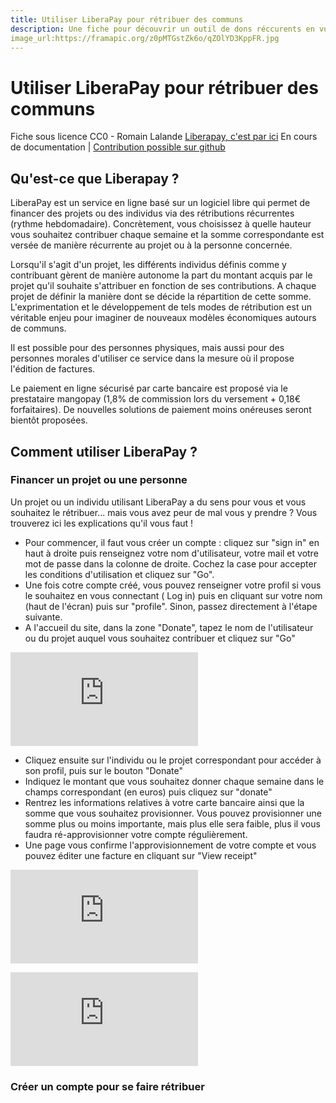 ```yaml
---
title: Utiliser LiberaPay pour rétribuer des communs
description: Une fiche pour découvrir un outil de dons réccurents en vu de rétribuer les contributions autour de Communs.
image_url:https://framapic.org/z0pMTGstZk6o/qZOlYD3KppFR.jpg
---
```



# Utiliser LiberaPay pour rétribuer des communs

Fiche sous licence CC0 - Romain Lalande
[Liberapay, c'est par ici](https://liberapay.com/)
En cours de documentation | [Contribution possible sur github](https://github.com/RomainLalande/Cre-sol/blob/master/utiliser_liberapay_pour_retribuer_des_communs.md) 

## Qu'est-ce que Liberapay ?
LiberaPay est un service en ligne basé sur un logiciel libre qui permet de financer des projets ou des individus via des rétributions récurrentes (rythme hebdomadaire). Concrètement, vous choisissez à quelle hauteur vous souhaitez contribuer chaque semaine et la somme correspondante est versée de manière récurrente au projet ou à la personne concernée.

Lorsqu'il s'agit d'un projet, les différents individus définis comme y contribuant gèrent de manière autonome la part du montant acquis par le projet qu'il souhaite s'attribuer en fonction de ses contributions. A chaque projet de définir la manière dont se décide la répartition de cette somme. L'exprimentation et le développement de tels modes de rétribution est un véritable enjeu pour imaginer de nouveaux modèles économiques autours de communs.

Il est possible pour des personnes physiques, mais aussi pour des personnes morales d'utiliser ce service dans la mesure où il propose l'édition de factures. 

Le paiement en ligne sécurisé par carte bancaire est proposé via le prestataire  mangopay (1,8% de commission lors du versement + 0,18€ forfaitaires). De nouvelles solutions de paiement moins onéreuses seront bientôt proposées.

## Comment utiliser LiberaPay ?
### Financer un projet ou une personne

Un projet ou un individu utilisant LiberaPay a du sens pour vous et vous souhaitez le rétribuer... mais vous avez peur de mal vous y prendre ? Vous trouverez ici les explications qu'il vous faut ! 

 - Pour commencer, il faut vous créer un compte : cliquez sur "sign in" en haut à droite puis renseignez votre nom d'utilisateur, votre mail et votre mot de passe dans la colonne de droite. Cochez la case pour accepter les conditions d'utilisation et cliquez sur "Go".
 - Une fois cotre compte créé, vous pouvez renseigner votre profil si vous le souhaitez en vous connectant ( Log in) puis en cliquant sur votre nom (haut de l'écran) puis sur "profile". Sinon, passez directement à l'étape suivante.
 - A l'accueil du site, dans la zone "Donate", tapez le nom de l'utilisateur ou du projet auquel vous souhaitez contribuer et cliquez sur "Go"

![](https://cloud.comptoir.net/index.php/apps/gallery/ajax/image.php?file=romainlalande%40osons.cc%2FDossier%20pas%20toucher%20pour%20liens%2Fvrac%2Fdonate.png)

 - Cliquez ensuite sur l'individu ou le projet correspondant pour accéder à son profil, puis sur le bouton "Donate"
 - Indiquez le montant que vous souhaitez donner chaque semaine dans le champs correspondant (en euros) puis cliquez sur "donate"
 - Rentrez les informations relatives à votre carte bancaire ainsi que la somme que vous souhaitez provisionner. Vous pouvez provisionner une somme plus ou moins importante, mais plus elle sera faible, plus il vous faudra ré-approvisionner votre compte régulièrement. 
 - Une page vous confirme l'approvisionnement de votre compte et vous pouvez éditer une facture en cliquant sur "View receipt"

![](https://cloud.comptoir.net/index.php/apps/gallery/ajax/image.php?file=romainlalande%40osons.cc%2FDossier%20pas%20toucher%20pour%20liens%2Fvrac%2Fpaiement.png)

![](https://cloud.comptoir.net/index.php/apps/gallery/ajax/image.php?file=romainlalande%40osons.cc%2FDossier%20pas%20toucher%20pour%20liens%2Fvrac%2Freceipt.png)

### Créer un compte pour se faire rétribuer

